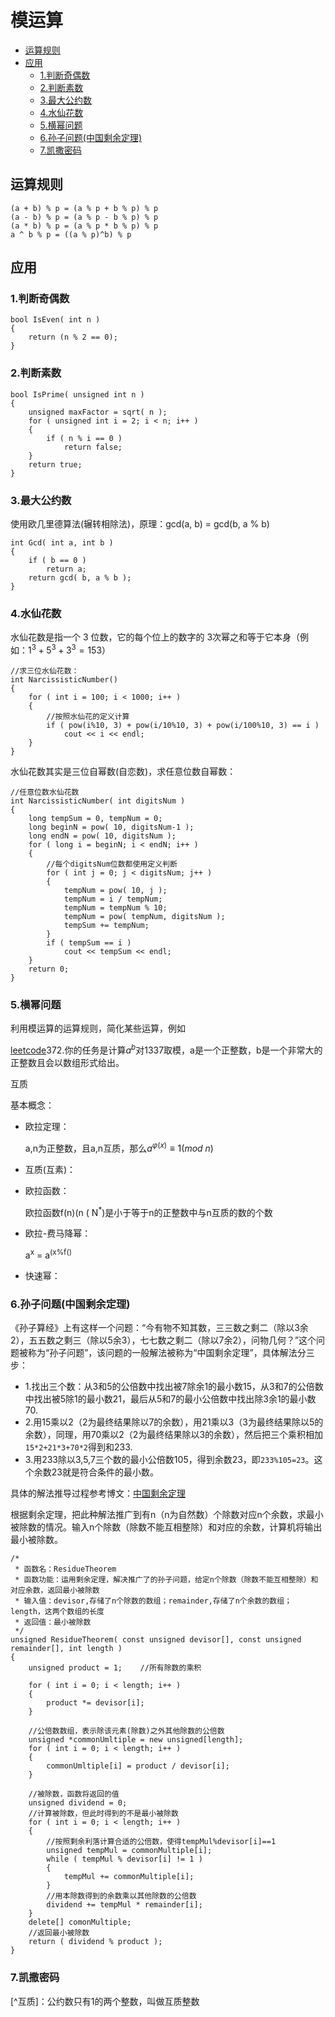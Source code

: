 # 模运算

<!-- TOC -->

- [运算规则](#运算规则)
- [应用](#应用)
    - [1.判断奇偶数](#1判断奇偶数)
    - [2.判断素数](#2判断素数)
    - [3.最大公约数](#3最大公约数)
    - [4.水仙花数](#4水仙花数)
    - [5.横幂问题](#5横幂问题)
    - [6.孙子问题(中国剩余定理)](#6孙子问题中国剩余定理)
    - [7.凯撒密码](#7凯撒密码)

<!-- /TOC -->


## 运算规则

    (a + b) % p = (a % p + b % p) % p  
    (a - b) % p = (a % p - b % p) % p  
    (a * b) % p = (a % p * b % p) % p  
    a ^ b % p = ((a % p)^b) % p


## 应用

### 1.判断奇偶数
```
bool IsEven( int n )
{
    return (n % 2 == 0);
}
```

### 2.判断素数

```
bool IsPrime( unsigned int n )
{
    unsigned maxFactor = sqrt( n );
    for ( unsigned int i = 2; i < n; i++ )
    {
        if ( n % i == 0 )
            return false;
    }
    return true;
}

```

### 3.最大公约数

使用欧几里德算法(辗转相除法)，原理：gcd(a, b) = gcd(b, a % b)

```
int Gcd( int a, int b )
{
    if ( b == 0 )
        return a;
    return gcd( b, a % b );
}
```


### 4.水仙花数
水仙花数是指一个 3 位数，它的每个位上的数字的 3次幂之和等于它本身（例如：$1^3 + 5^3+ 3^3 = 153$）

```
//求三位水仙花数：
int NarcissisticNumber()
{
    for ( int i = 100; i < 1000; i++ )
    {
        //按照水仙花的定义计算
        if ( pow(i%10, 3) + pow(i/10%10, 3) + pow(i/100%10, 3) == i )
            cout << i << endl;
    }
}
```

水仙花数其实是三位自幂数(自恋数)，求任意位数自幂数：
```
//任意位数水仙花数
int NarcissisticNumber( int digitsNum )
{
    long tempSum = 0, tempNum = 0;
    long beginN = pow( 10, digitsNum-1 );
    long endN = pow( 10, digitsNum );
    for ( long i = beginN; i < endN; i++ )
    {
        //每个digitsNum位数都使用定义判断
        for ( int j = 0; j < digitsNum; j++ )
        {
            tempNum = pow( 10, j );
            tempNum = i / tempNum;
            tempNum = tempNum % 10;
            tempNum = pow( tempNum, digitsNum );
            tempSum += tempNum;
        }
        if ( tempSum == i )
            cout << tempSum << endl;
    }
    return 0;
}
```

### 5.横幂问题

利用模运算的运算规则，简化某些运算，例如

[leetcode](https://leetcode-cn.com/problems/super-pow/)372.你的任务是计算$a^b$对1337取模，a是一个正整数，b是一个非常大的正整数且会以数组形式给出。

互质

基本概念：
* 欧拉定理：
 
    a,n为正整数，且a,n互质，那么$a^{\varphi(x)}\equiv1(mod\ n)$
 
* 互质(互素)：
* 欧拉函数：

    欧拉函数f(n)(n ( N<sup>*</sup>)是小于等于n的正整数中与n互质的数的个数
    
* 欧拉-费马降幂：

    a<sup>x</sup> = a<sup>(x%f()</sup>

* 快速幂：





### 6.孙子问题(中国剩余定理)

《孙子算经》上有这样一个问题：“今有物不知其数，三三数之剩二（除以3余2），五五数之剩三（除以5余3），七七数之剩二（除以7余2），问物几何？”这个问题被称为“孙子问题”，该问题的一般解法被称为“中国剩余定理”，具体解法分三步：
* 1.找出三个数：从3和5的公倍数中找出被7除余1的最小数15，从3和7的公倍数中找出被5除1的最小数21，最后从5和7的最小公倍数中找出除3余1的最小数70.
* 2.用15乘以2（2为最终结果除以7的余数），用21乘以3（3为最终结果除以5的余数），同理，用70乘以2（2为最终结果除以3的余数），然后把三个乘积相加`15*2+21*3+70*2`得到和233.
* 3.用233除以3,5,7三个数的最小公倍数105，得到余数23，即`233%105=23`。这个余数23就是符合条件的最小数。

具体的解法推导过程参考博文：[中国剩余定理](https://www.cnblogs.com/MashiroSky/p/5918158.html)

根据剩余定理，把此种解法推广到有n（n为自然数）个除数对应n个余数，求最小被除数的情况。输入n个除数（除数不能互相整除）和对应的余数，计算机将输出最小被除数。

```
/*
 * 函数名：ResidueTheorem
 * 函数功能：运用剩余定理，解决推广了的孙子问题，给定n个除数（除数不能互相整除）和对应余数，返回最小被除数
 * 输入值：devisor,存储了n个除数的数组；remainder,存储了n个余数的数组；length，这两个数组的长度
 * 返回值：最小被除数
 */
unsigned ResidueTheorem( const unsigned devisor[], const unsigned remainder[], int length )
{
    unsigned product = 1;    //所有除数的乘积
    
    for ( int i = 0; i < length; i++ )
    {
        product *= devisor[i];
    }
    
    //公倍数数组，表示除该元素(除数)之外其他除数的公倍数
    unsigned *commonUmltiple = new unsigned[length];
    for ( int i = 0; i < length; i++ )
    {
        commonUmltiple[i] = product / devisor[i];
    }
    
    //被除数，函数将返回的值
    unsigned dividend = 0;
    //计算被除数，但此时得到的不是最小被除数
    for ( int i = 0; i < length; i++ )
    {
        //按照剩余利落计算合适的公倍数，使得tempMul%devisor[i]==1
        unsigned tempMul = commonMultiple[i];
        while ( tempMul % devisor[i] != 1 )
        {
            tempMul += commonMultiple[i];
        }
        //用本除数得到的余数乘以其他除数的公倍数
        dividend += tempMul * remainder[i];
    }
    delete[] comonMultiple;
    //返回最小被除数
    return ( dividend % product );
}
```

### 7.凯撒密码





[^互质]：公约数只有1的两个整数，叫做互质整数
